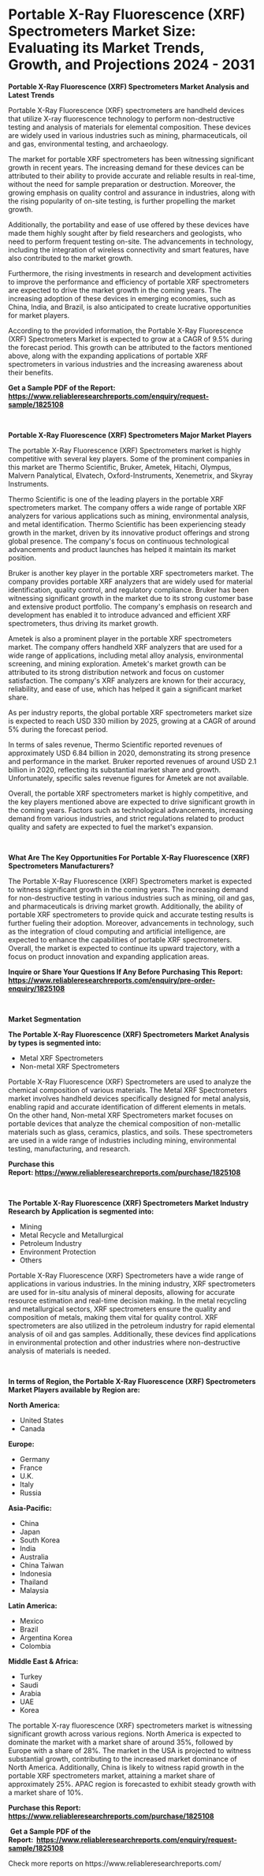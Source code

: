 <p><h1>Portable X-Ray Fluorescence (XRF) Spectrometers Market Size: Evaluating its Market Trends, Growth, and Projections 2024 - 2031</h1></p><p><strong>Portable X-Ray Fluorescence (XRF) Spectrometers Market Analysis and Latest Trends</strong></p>
<p><p>Portable X-Ray Fluorescence (XRF) spectrometers are handheld devices that utilize X-ray fluorescence technology to perform non-destructive testing and analysis of materials for elemental composition. These devices are widely used in various industries such as mining, pharmaceuticals, oil and gas, environmental testing, and archaeology.</p><p>The market for portable XRF spectrometers has been witnessing significant growth in recent years. The increasing demand for these devices can be attributed to their ability to provide accurate and reliable results in real-time, without the need for sample preparation or destruction. Moreover, the growing emphasis on quality control and assurance in industries, along with the rising popularity of on-site testing, is further propelling the market growth.</p><p>Additionally, the portability and ease of use offered by these devices have made them highly sought after by field researchers and geologists, who need to perform frequent testing on-site. The advancements in technology, including the integration of wireless connectivity and smart features, have also contributed to the market growth.</p><p>Furthermore, the rising investments in research and development activities to improve the performance and efficiency of portable XRF spectrometers are expected to drive the market growth in the coming years. The increasing adoption of these devices in emerging economies, such as China, India, and Brazil, is also anticipated to create lucrative opportunities for market players.</p><p>According to the provided information, the Portable X-Ray Fluorescence (XRF) Spectrometers Market is expected to grow at a CAGR of 9.5% during the forecast period. This growth can be attributed to the factors mentioned above, along with the expanding applications of portable XRF spectrometers in various industries and the increasing awareness about their benefits.</p></p>
<p><strong>Get a Sample PDF of the Report:&nbsp; <a href="https://www.reliableresearchreports.com/enquiry/request-sample/1825108">https://www.reliableresearchreports.com/enquiry/request-sample/1825108</a></strong></p>
<p>&nbsp;</p>
<p><strong>Portable X-Ray Fluorescence (XRF) Spectrometers Major Market Players</strong></p>
<p><p>The portable X-Ray Fluorescence (XRF) Spectrometers market is highly competitive with several key players. Some of the prominent companies in this market are Thermo Scientific, Bruker, Ametek, Hitachi, Olympus, Malvern Panalytical, Elvatech, Oxford-Instruments, Xenemetrix, and Skyray Instruments.</p><p>Thermo Scientific is one of the leading players in the portable XRF spectrometers market. The company offers a wide range of portable XRF analyzers for various applications such as mining, environmental analysis, and metal identification. Thermo Scientific has been experiencing steady growth in the market, driven by its innovative product offerings and strong global presence. The company's focus on continuous technological advancements and product launches has helped it maintain its market position. </p><p>Bruker is another key player in the portable XRF spectrometers market. The company provides portable XRF analyzers that are widely used for material identification, quality control, and regulatory compliance. Bruker has been witnessing significant growth in the market due to its strong customer base and extensive product portfolio. The company's emphasis on research and development has enabled it to introduce advanced and efficient XRF spectrometers, thus driving its market growth.</p><p>Ametek is also a prominent player in the portable XRF spectrometers market. The company offers handheld XRF analyzers that are used for a wide range of applications, including metal alloy analysis, environmental screening, and mining exploration. Ametek's market growth can be attributed to its strong distribution network and focus on customer satisfaction. The company's XRF analyzers are known for their accuracy, reliability, and ease of use, which has helped it gain a significant market share.</p><p>As per industry reports, the global portable XRF spectrometers market size is expected to reach USD 330 million by 2025, growing at a CAGR of around 5% during the forecast period. </p><p>In terms of sales revenue, Thermo Scientific reported revenues of approximately USD 6.84 billion in 2020, demonstrating its strong presence and performance in the market. Bruker reported revenues of around USD 2.1 billion in 2020, reflecting its substantial market share and growth. Unfortunately, specific sales revenue figures for Ametek are not available.</p><p>Overall, the portable XRF spectrometers market is highly competitive, and the key players mentioned above are expected to drive significant growth in the coming years. Factors such as technological advancements, increasing demand from various industries, and strict regulations related to product quality and safety are expected to fuel the market's expansion.</p></p>
<p>&nbsp;</p>
<p><strong>What Are The Key Opportunities For Portable X-Ray Fluorescence (XRF) Spectrometers Manufacturers?</strong></p>
<p><p>The Portable X-Ray Fluorescence (XRF) Spectrometers market is expected to witness significant growth in the coming years. The increasing demand for non-destructive testing in various industries such as mining, oil and gas, and pharmaceuticals is driving market growth. Additionally, the ability of portable XRF spectrometers to provide quick and accurate testing results is further fueling their adoption. Moreover, advancements in technology, such as the integration of cloud computing and artificial intelligence, are expected to enhance the capabilities of portable XRF spectrometers. Overall, the market is expected to continue its upward trajectory, with a focus on product innovation and expanding application areas.</p></p>
<p><strong>Inquire or Share Your Questions If Any Before Purchasing This Report: <a href="https://www.reliableresearchreports.com/enquiry/pre-order-enquiry/1825108">https://www.reliableresearchreports.com/enquiry/pre-order-enquiry/1825108</a></strong></p>
<p>&nbsp;</p>
<p><strong>Market Segmentation</strong></p>
<p><strong>The Portable X-Ray Fluorescence (XRF) Spectrometers Market Analysis by types is segmented into:</strong></p>
<p><ul><li>Metal XRF Spectrometers</li><li>Non-metal XRF Spectrometers</li></ul></p>
<p><p>Portable X-Ray Fluorescence (XRF) Spectrometers are used to analyze the chemical composition of various materials. The Metal XRF Spectrometers market involves handheld devices specifically designed for metal analysis, enabling rapid and accurate identification of different elements in metals. On the other hand, Non-metal XRF Spectrometers market focuses on portable devices that analyze the chemical composition of non-metallic materials such as glass, ceramics, plastics, and soils. These spectrometers are used in a wide range of industries including mining, environmental testing, manufacturing, and research.</p></p>
<p><strong>Purchase this Report:&nbsp;<a href="https://www.reliableresearchreports.com/purchase/1825108">https://www.reliableresearchreports.com/purchase/1825108</a></strong></p>
<p>&nbsp;</p>
<p><strong>The Portable X-Ray Fluorescence (XRF) Spectrometers Market Industry Research by Application is segmented into:</strong></p>
<p><ul><li>Mining</li><li>Metal Recycle and Metallurgical</li><li>Petroleum Industry</li><li>Environment Protection</li><li>Others</li></ul></p>
<p><p>Portable X-Ray Fluorescence (XRF) Spectrometers have a wide range of applications in various industries. In the mining industry, XRF spectrometers are used for in-situ analysis of mineral deposits, allowing for accurate resource estimation and real-time decision making. In the metal recycling and metallurgical sectors, XRF spectrometers ensure the quality and composition of metals, making them vital for quality control. XRF spectrometers are also utilized in the petroleum industry for rapid elemental analysis of oil and gas samples. Additionally, these devices find applications in environmental protection and other industries where non-destructive analysis of materials is needed.</p></p>
<p>&nbsp;</p>
<p><strong>In terms of Region, the Portable X-Ray Fluorescence (XRF) Spectrometers Market Players available by Region are:</strong></p>
<p>
    <p> <strong> North America: </strong>
        <ul>
            <li>United States</li>
            <li>Canada</li>
        </ul>
        </p> 
    <p> <strong> Europe: </strong>
        <ul>
            <li>Germany</li>
            <li>France</li>
            <li>U.K.</li>
            <li>Italy</li>
            <li>Russia</li>
        </ul>
        </p> 
    <p> <strong> Asia-Pacific: </strong>
        <ul>
            <li>China</li>
            <li>Japan</li>
            <li>South Korea</li>
            <li>India</li>
            <li>Australia</li>
            <li>China Taiwan</li>
            <li>Indonesia</li>
            <li>Thailand</li>
            <li>Malaysia</li>
        </ul>
        </p> 
    <p> <strong> Latin America: </strong>
        <ul>
            <li>Mexico</li>
            <li>Brazil</li>
            <li>Argentina Korea</li>
            <li>Colombia</li>
        </ul>
        </p> 
    <p> <strong> Middle East & Africa: </strong>
        <ul>
            <li>Turkey</li>
            <li>Saudi</li>
            <li>Arabia</li>
            <li>UAE</li>
            <li>Korea</li>
        </ul>
    </p>
    </p>
<p><p>The portable X-ray fluorescence (XRF) spectrometers market is witnessing significant growth across various regions. North America is expected to dominate the market with a market share of around 35%, followed by Europe with a share of 28%. The market in the USA is projected to witness substantial growth, contributing to the increased market dominance of North America. Additionally, China is likely to witness rapid growth in the portable XRF spectrometers market, attaining a market share of approximately 25%. APAC region is forecasted to exhibit steady growth with a market share of 10%.</p></p>
<p><strong>Purchase this Report: <a href="https://www.reliableresearchreports.com/purchase/1825108">https://www.reliableresearchreports.com/purchase/1825108</a></strong></p>
<p>&nbsp;<strong>Get a Sample PDF of the Report:&nbsp;&nbsp;<a href="https://www.reliableresearchreports.com/enquiry/request-sample/1825108">https://www.reliableresearchreports.com/enquiry/request-sample/1825108</a></strong></p>
<p><strong></strong></p>
<p>Check more reports on https://www.reliableresearchreports.com/</p>